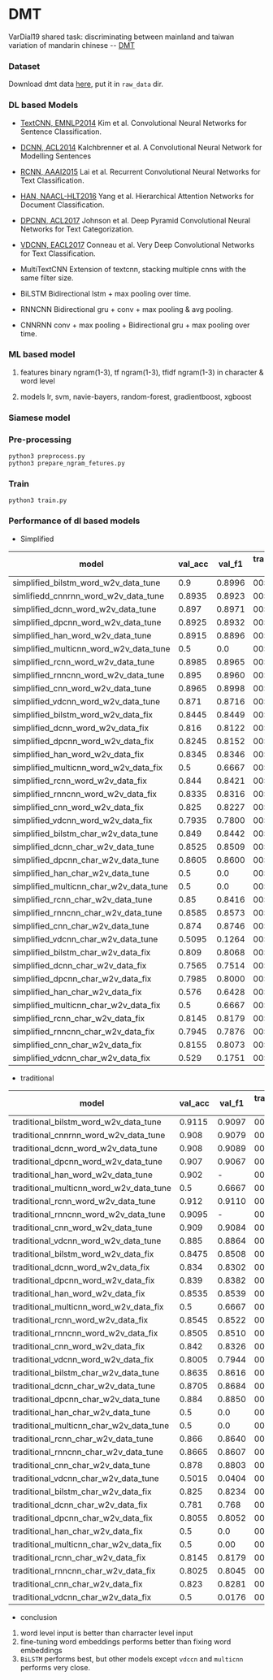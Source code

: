 # DMT

VarDial19 shared task: discriminating between mainland and taiwan variation of mandarin chinese -- [DMT](https://sites.google.com/view/vardial2019/campaign)

### Dataset

Download dmt data [here](https://www.dropbox.com/sh/dkhpcbyhmh89cdz/AAAu8L5j4Froml7reFQ1gQlfa?dl=0), put it in `raw_data` dir.

### DL based Models

- [TextCNN, EMNLP2014](https://www.aclweb.org/anthology/D14-1181)
Kim et al. Convolutional Neural Networks for Sentence Classification.

- [DCNN, ACL2014](http://www.aclweb.org/anthology/P14-1062)
Kalchbrenner et al. A Convolutional Neural Network for Modelling Sentences

- [RCNN, AAAI2015](https://www.aaai.org/ocs/index.php/AAAI/AAAI15/paper/download/9745/9552)
Lai et al. Recurrent Convolutional Neural Networks for Text Classification.

- [HAN, NAACL-HLT2016](http://www.aclweb.org/anthology/N16-1174)
Yang et al. Hierarchical Attention Networks for Document Classification.

- [DPCNN, ACL2017](https://ai.tencent.com/ailab/media/publications/ACL3-Brady.pdf)
Johnson et al. Deep Pyramid Convolutional Neural Networks for Text Categorization.

- [VDCNN, EACL2017](http://www.aclweb.org/anthology/E17-1104)
Conneau et al. Very Deep Convolutional Networks for Text Classification.

- MultiTextCNN
Extension of textcnn, stacking multiple cnns with the same filter size.

- BiLSTM
Bidirectional lstm + max pooling over time.

- RNNCNN
Bidirectional gru + conv + max pooling & avg pooling.

- CNNRNN
conv + max pooling + Bidirectional gru + max pooling over time.

### ML based model

1. features
binary ngram(1-3), tf ngram(1-3), tfidf ngram(1-3) in character & word level

2. models
lr, svm, navie-bayers, random-forest, gradientboost, xgboost

### Siamese model


### Pre-processing
```
python3 preprocess.py
python3 prepare_ngram_fetures.py
```

### Train
```
python3 train.py
```


### Performance of dl based models

- Simplified

|  model                               | val_acc  | val_f1  |  train_time(one titan x) |
|--------------------------------------|----------|---------|--------------------------|
|simplified_bilstm_word_w2v_data_tune  |0.9       | 0.8996  |00:08:26|
|simlifiedd_cnnrnn_word_w2v_data_tune  |0.8935    | 0.8923  |00:09:07|
|simplified_dcnn_word_w2v_data_tune    |0.897     | 0.8971  |00:02:08|
|simplified_dpcnn_word_w2v_data_tune   |0.8925    | 0.8932  |00:00:39|
|simplified_han_word_w2v_data_tune     |0.8915    | 0.8896  |00:06:50|
|simplified_multicnn_word_w2v_data_tune|0.5       | 0.0     |00:01:13|
|simplified_rcnn_word_w2v_data_tune    |0.8985    | 0.8965  |00:08:27|
|simplified_rnncnn_word_w2v_data_tune  |0.895     | 0.8960  |00:06:09|
|simplified_cnn_word_w2v_data_tune     |0.8965    | 0.8998  |00:00:43|
|simplified_vdcnn_word_w2v_data_tune   |0.871     | 0.8716  |00:18:03|
|simplified_bilstm_word_w2v_data_fix   |0.8445    | 0.8449  |00:16:23|
|simplified_dcnn_word_w2v_data_fix     |0.816     | 0.8122  |00:03:46|
|simplified_dpcnn_word_w2v_data_fix    |0.8245    | 0.8152  |00:00:57|
|simplified_han_word_w2v_data_fix      |0.8345    | 0.8346  |00:15:44|
|simplified_multicnn_word_w2v_data_fix |0.5       | 0.6667  |00:01:10|
|simplified_rcnn_word_w2v_data_fix     |0.844     | 0.8421  |00:12:03|
|simplified_rnncnn_word_w2v_data_fix   |0.8335    | 0.8316  |00:09:07|
|simplified_cnn_word_w2v_data_fix      |0.825     | 0.8227  |00:00:46|
|simplified_vdcnn_word_w2v_data_fix    |0.7935    | 0.7800  |00:11:59|
|simplified_bilstm_char_w2v_data_tune  |0.849     | 0.8442  |00:26:15|
|simplified_dcnn_char_w2v_data_tune    |0.8525    | 0.8509  |00:04:22|
|simplified_dpcnn_char_w2v_data_tune   |0.8605    | 0.8600  |00:01:06|
|simplified_han_char_w2v_data_tune     |0.5       | 0.0     |00:11:57|
|simplified_multicnn_char_w2v_data_tune|0.5       | 0.0     |00:02:17|
|simplified_rcnn_char_w2v_data_tune    |0.85      | 0.8416  |00:20:21|
|simplified_rnncnn_char_w2v_data_tune  |0.8585    | 0.8573  |00:16:44|
|simplified_cnn_char_w2v_data_tune     |0.874     | 0.8746  |00:02:41|
|simplified_vdcnn_char_w2v_data_tune   |0.5095    | 0.1264  |00:06:58|
|simplified_bilstm_char_w2v_data_fix   |0.809     | 0.8068  |00:35:03|
|simplified_dcnn_char_w2v_data_fix     |0.7565    | 0.7514  |00:04:49|
|simplified_dpcnn_char_w2v_data_fix    |0.7985    | 0.8000  |00:02:36|
|simplified_han_char_w2v_data_fix      |0.576     | 0.6428  |00:11:57|
|simplified_multicnn_char_w2v_data_fix |0.5       | 0.6667  |00:02:11|
|simplified_rcnn_char_w2v_data_fix     |0.8145    | 0.8179  |00:36:16|
|simplified_rnncnn_char_w2v_data_fix   |0.7945    | 0.7876  |00:19:18|
|simplified_cnn_char_w2v_data_fix      |0.8155    | 0.8073  |00:02:30|
|simplified_vdcnn_char_w2v_data_fix    |0.529     | 0.1751  |00:12:29|

- traditional

|  model                                | val_acc  | val_f1  |  train_time(one titan x) |
|---------------------------------------|----------|---------|--------------------------|
|traditional_bilstm_word_w2v_data_tune  |0.9115    | 0.9097  |00:09:07|
|traditional_cnnrnn_word_w2v_data_tune  |0.908     | 0.9079  |00:07:07|
|traditional_dcnn_word_w2v_data_tune    |0.908     | 0.9089  |00:02:17|
|traditional_dpcnn_word_w2v_data_tune   |0.907     | 0.9067  |00:01:06|
|traditional_han_word_w2v_data_tune     |0.902     | -       |00:07:18|
|traditional_multicnn_word_w2v_data_tune|0.5       | 0.6667  |00:01:30|
|traditional_rcnn_word_w2v_data_tune    |0.912     | 0.9110  |00:07:56|
|traditional_rnncnn_word_w2v_data_tune  |0.9095    | -       |00:06:38|
|traditional_cnn_word_w2v_data_tune     |0.909     | 0.9084  |00:01:00|
|traditional_vdcnn_word_w2v_data_tune   |0.885     | 0.8864  |00:13:08|
|traditional_bilstm_word_w2v_data_fix   |0.8475    | 0.8508  |00:15:56|
|traditional_dcnn_word_w2v_data_fix     |0.834     | 0.8302  |00:02:34|
|traditional_dpcnn_word_w2v_data_fix    |0.839     | 0.8382  |00:01:02|
|traditional_han_word_w2v_data_fix      |0.8535    | 0.8539  |00:11:47|
|traditional_multicnn_word_w2v_data_fix |0.5       | 0.6667  |00:01:26|
|traditional_rcnn_word_w2v_data_fix     |0.8545    | 0.8522  |00:12:38|
|traditional_rnncnn_word_w2v_data_fix   |0.8505    | 0.8510  |00:10:31|
|traditional_cnn_word_w2v_data_fix      |0.842     | 0.8326  |00:01:13|
|traditional_vdcnn_word_w2v_data_fix    |0.8005    | 0.7944  |00:11:22|
|traditional_bilstm_char_w2v_data_tune  |0.8635    | 0.8616  |00:24:57|
|traditional_dcnn_char_w2v_data_tune    |0.8705    | 0.8684  |00:04:57|
|traditional_dpcnn_char_w2v_data_tune   |0.884     | 0.8850  |00:02:59|
|traditional_han_char_w2v_data_tune     |0.5       | 0.0     |00:13:05|
|traditional_multicnn_char_w2v_data_tune|0.5       | 0.0     |00:02:32|
|traditional_rcnn_char_w2v_data_tune    |0.866     | 0.8640  |00:19:07|
|traditional_rnncnn_char_w2v_data_tune  |0.8665    | 0.8607  |00:19:32|
|traditional_cnn_char_w2v_data_tune     |0.878     | 0.8803  |00:02:41|
|traditional_vdcnn_char_w2v_data_tune   |0.5015    | 0.0404  |00:08:50|
|traditional_bilstm_char_w2v_data_fix   |0.825     | 0.8234  |00:44:19|
|traditional_dcnn_char_w2v_data_fix     |0.781     | 0.768   |00:06:27|
|traditional_dpcnn_char_w2v_data_fix    |0.8055    | 0.8052  |00:02:27|
|traditional_han_char_w2v_data_fix      |0.5       | 0.0     |00:12:30|
|traditional_multicnn_char_w2v_data_fix |0.5       | 0.00    |00:02:28|
|traditional_rcnn_char_w2v_data_fix     |0.8145    | 0.8179  |00:33:37|
|traditional_rnncnn_char_w2v_data_fix   |0.8025    | 0.8045  |00:27:34|
|traditional_cnn_char_w2v_data_fix      |0.823     | 0.8281  |00:03:52|
|traditional_vdcnn_char_w2v_data_fix    |0.5       | 0.0176  |00:07:40|

- conclusion
1. word level input is better than charracter level input
2. fine-tuning word embeddings performs better than fixing word embeddings
3. `BiLSTM` performs best, but other models except `vdccn` and `multicnn` performs very close.